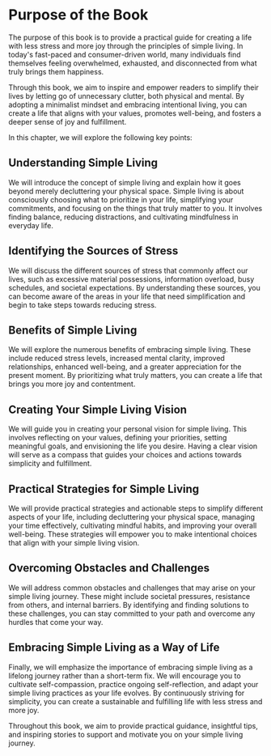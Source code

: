 Purpose of the Book
==============================

The purpose of this book is to provide a practical guide for creating a life with less stress and more joy through the principles of simple living. In today's fast-paced and consumer-driven world, many individuals find themselves feeling overwhelmed, exhausted, and disconnected from what truly brings them happiness.

Through this book, we aim to inspire and empower readers to simplify their lives by letting go of unnecessary clutter, both physical and mental. By adopting a minimalist mindset and embracing intentional living, you can create a life that aligns with your values, promotes well-being, and fosters a deeper sense of joy and fulfillment.

In this chapter, we will explore the following key points:

**Understanding Simple Living**
-------------------------------

We will introduce the concept of simple living and explain how it goes beyond merely decluttering your physical space. Simple living is about consciously choosing what to prioritize in your life, simplifying your commitments, and focusing on the things that truly matter to you. It involves finding balance, reducing distractions, and cultivating mindfulness in everyday life.

**Identifying the Sources of Stress**
-------------------------------------

We will discuss the different sources of stress that commonly affect our lives, such as excessive material possessions, information overload, busy schedules, and societal expectations. By understanding these sources, you can become aware of the areas in your life that need simplification and begin to take steps towards reducing stress.

**Benefits of Simple Living**
-----------------------------

We will explore the numerous benefits of embracing simple living. These include reduced stress levels, increased mental clarity, improved relationships, enhanced well-being, and a greater appreciation for the present moment. By prioritizing what truly matters, you can create a life that brings you more joy and contentment.

**Creating Your Simple Living Vision**
--------------------------------------

We will guide you in creating your personal vision for simple living. This involves reflecting on your values, defining your priorities, setting meaningful goals, and envisioning the life you desire. Having a clear vision will serve as a compass that guides your choices and actions towards simplicity and fulfillment.

**Practical Strategies for Simple Living**
------------------------------------------

We will provide practical strategies and actionable steps to simplify different aspects of your life, including decluttering your physical space, managing your time effectively, cultivating mindful habits, and improving your overall well-being. These strategies will empower you to make intentional choices that align with your simple living vision.

**Overcoming Obstacles and Challenges**
---------------------------------------

We will address common obstacles and challenges that may arise on your simple living journey. These might include societal pressures, resistance from others, and internal barriers. By identifying and finding solutions to these challenges, you can stay committed to your path and overcome any hurdles that come your way.

**Embracing Simple Living as a Way of Life**
--------------------------------------------

Finally, we will emphasize the importance of embracing simple living as a lifelong journey rather than a short-term fix. We will encourage you to cultivate self-compassion, practice ongoing self-reflection, and adapt your simple living practices as your life evolves. By continuously striving for simplicity, you can create a sustainable and fulfilling life with less stress and more joy.

Throughout this book, we aim to provide practical guidance, insightful tips, and inspiring stories to support and motivate you on your simple living journey.
